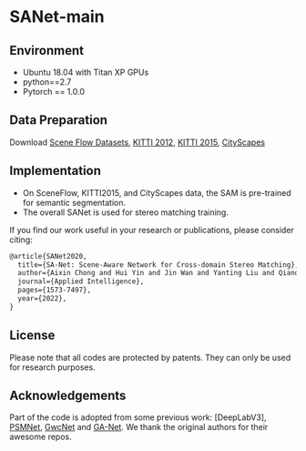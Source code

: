 # SANet-main
## Environment
* Ubuntu 18.04 with Titan XP GPUs
* python==2.7
* Pytorch == 1.0.0

## Data Preparation
Download [Scene Flow Datasets](https://lmb.informatik.uni-freiburg.de/resources/datasets/SceneFlowDatasets.en.html), [KITTI 2012](http://www.cvlibs.net/datasets/kitti/eval_stereo_flow.php?benchmark=stereo), [KITTI 2015](http://www.cvlibs.net/datasets/kitti/eval_scene_flow.php?benchmark=stereo), [CityScapes](https://www.cityscapes-dataset.com/dataset-overview/)

## Implementation
* On SceneFlow, KITTI2015, and CityScapes data, the SAM is pre-trained for semantic segmentation.  
* The overall SANet is used for stereo matching training.

If you find our work useful in your research or publications, please consider citing:

```latex
@article{SANet2020,
  title={SA-Net: Scene-Aware Network for Cross-domain Stereo Matching},
  author={Aixin Chong and Hui Yin and Jin Wan and Yanting Liu and Qianqian Du},
  journal={Applied Intelligence},
  pages={1573-7497},
  year={2022},
}
```

## License
Please note that all codes are protected by patents. They can only be used for research purposes. 

## Acknowledgements
Part of the code is adopted from some previous work: [DeepLabV3], [PSMNet](https://github.com/JiaRenChang/PSMNet), [GwcNet](https://github.com/xy-guo/GwcNet) and [GA-Net](https://github.com/feihuzhang/GANet). We thank the original authors for their awesome repos. 
